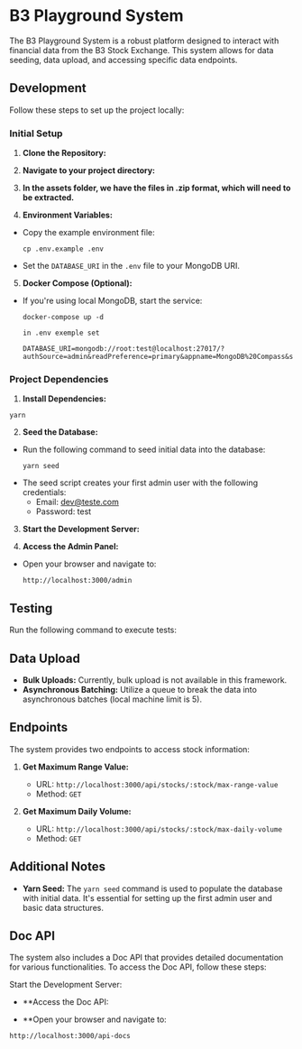 # B3 Playground System

The B3 Playground System is a robust platform designed to interact with financial data from the B3 Stock Exchange. This system allows for data seeding, data upload, and accessing specific data endpoints.

## Development

Follow these steps to set up the project locally:

### Initial Setup

1. **Clone the Repository:**

2. **Navigate to your project directory:**

3. **In the assets folder, we have the files in .zip format, which will need to be extracted.**

4. **Environment Variables:**
- Copy the example environment file:
  ```
  cp .env.example .env
  ```
- Set the `DATABASE_URI` in the `.env` file to your MongoDB URI.

5. **Docker Compose (Optional):**
- If you're using local MongoDB, start the service:
  ```
  docker-compose up -d

  in .env exemple set

  DATABASE_URI=mongodb://root:test@localhost:27017/?authSource=admin&readPreference=primary&appname=MongoDB%20Compass&ssl=false
  ```

### Project Dependencies

1. **Install Dependencies:**

  ```
  yarn
  ```

2. **Seed the Database:**
- Run the following command to seed initial data into the database:
  ```
  yarn seed
  ```
- The seed script creates your first admin user with the following credentials:
  - Email: dev@teste.com
  - Password: test

3. **Start the Development Server:**

4. **Access the Admin Panel:**
- Open your browser and navigate to:
  ```
  http://localhost:3000/admin
  ```

## Testing

Run the following command to execute tests:


## Data Upload

- **Bulk Uploads:** Currently, bulk upload is not available in this framework.
- **Asynchronous Batching:** Utilize a queue to break the data into asynchronous batches (local machine limit is 5).

## Endpoints

The system provides two endpoints to access stock information:

1. **Get Maximum Range Value:**
   - URL: `http://localhost:3000/api/stocks/:stock/max-range-value`
   - Method: `GET`

2. **Get Maximum Daily Volume:**
   - URL: `http://localhost:3000/api/stocks/:stock/max-daily-volume`
   - Method: `GET`

## Additional Notes

- **Yarn Seed:** The `yarn seed` command is used to populate the database with initial data. It's essential for setting up the first admin user and basic data structures.


## Doc API

The system also includes a Doc API that provides detailed documentation for various functionalities. To access the Doc API, follow these steps:

Start the Development Server:

- **Access the Doc API:

- **Open your browser and navigate to:

```
http://localhost:3000/api-docs
```



